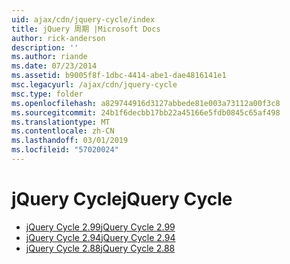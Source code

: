 ```yaml
---
uid: ajax/cdn/jquery-cycle/index
title: jQuery 周期 |Microsoft Docs
author: rick-anderson
description: ''
ms.author: riande
ms.date: 07/23/2014
ms.assetid: b9005f8f-1dbc-4414-abe1-dae4816141e1
msc.legacyurl: /ajax/cdn/jquery-cycle
msc.type: folder
ms.openlocfilehash: a829744916d3127abbede81e003a73112a00f3c8
ms.sourcegitcommit: 24b1f6decbb17bb22a45166e5fdb0845c65af498
ms.translationtype: MT
ms.contentlocale: zh-CN
ms.lasthandoff: 03/01/2019
ms.locfileid: "57020024"
---
```

<a name="jquery-cycle"></a><span data-ttu-id="8a442-102">jQuery Cycle</span><span class="sxs-lookup"><span data-stu-id="8a442-102">jQuery Cycle</span></span>
====================
- [<span data-ttu-id="8a442-103">jQuery Cycle 2.99</span><span class="sxs-lookup"><span data-stu-id="8a442-103">jQuery Cycle 2.99</span></span>](cdnjquerycycle299.md)
- [<span data-ttu-id="8a442-104">jQuery Cycle 2.94</span><span class="sxs-lookup"><span data-stu-id="8a442-104">jQuery Cycle 2.94</span></span>](cdnjquerycycle294.md)
- [<span data-ttu-id="8a442-105">jQuery Cycle 2.88</span><span class="sxs-lookup"><span data-stu-id="8a442-105">jQuery Cycle 2.88</span></span>](cdnjquerycycle288.md)
